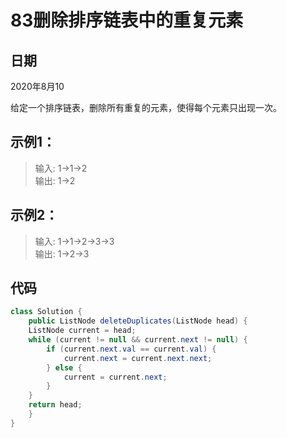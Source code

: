 # 83删除排序链表中的重复元素

## 日期
2020年8月10

给定一个排序链表，删除所有重复的元素，使得每个元素只出现一次。

## 示例1：
>输入: 1->1->2  
输出: 1->2

## 示例2：
>输入: 1->1->2->3->3  
输出: 1->2->3

## 代码
```java
class Solution {
    public ListNode deleteDuplicates(ListNode head) {
    ListNode current = head;
    while (current != null && current.next != null) {
        if (current.next.val == current.val) {
            current.next = current.next.next;
        } else {
            current = current.next;
        }
    }
    return head;
    }
}
```

